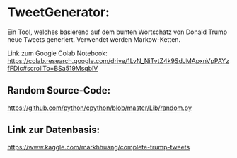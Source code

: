 # TweetGenerator:
Ein Tool, welches basierend auf dem bunten Wortschatz von Donald Trump neue Tweets generiert.
Verwendet werden Markow-Ketten.

Link zum Google Colab Notebook: https://colab.research.google.com/drive/1LvN_NiTvtZ4k9SdJMApxnVpPAYzfFDIc#scrollTo=BSa519MsqblV


## Random Source-Code:
https://github.com/python/cpython/blob/master/Lib/random.py

## Link zur Datenbasis:
https://www.kaggle.com/markhhuang/complete-trump-tweets
